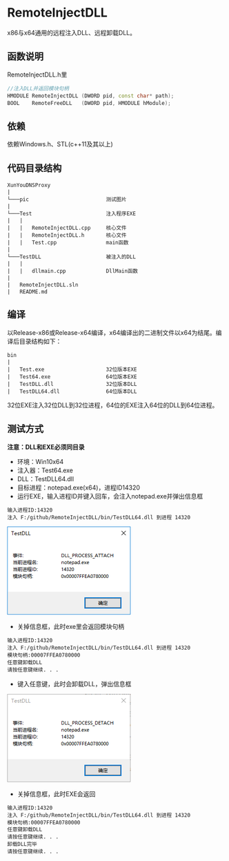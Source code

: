 # RemoteInjectDLL
  x86与x64通用的远程注入DLL、远程卸载DLL。

## 函数说明
  RemoteInjectDLL.h里
```cpp
//注入DLL并返回模块句柄
HMODULE	RemoteInjectDLL	(DWORD pid, const char* path);
BOOL	RemoteFreeDLL	(DWORD pid, HMODULE hModule);
```

## 依赖
  依赖Windows.h、STL(c++11及其以上)

## 代码目录结构
```
XunYouDNSProxy
|
└───pic							测试图片
|
└───Test						注入程序EXE
|   |	
|   |   RemoteInjectDLL.cpp		核心文件
|   |   RemoteInjectDLL.h		核心文件
|   |   Test.cpp				main函数
|
└───TestDLL						被注入的DLL
|   |
|   |   dllmain.cpp				DllMain函数
|
|   RemoteInjectDLL.sln
|   README.md
```

## 编译
  以Release-x86或Release-x64编译，x64编译出的二进制文件以x64为结尾。编译后目录结构如下：
```
bin
|
|   Test.exe					32位版本EXE
|   Test64.exe					64位版本EXE
|   TestDLL.dll					32位版本DLL
|   TestDLL64.dll				64位版本DLL
```
  32位EXE注入32位DLL到32位进程，64位的EXE注入64位的DLL到64位进程。
## 测试方式
 **注意：DLL和EXE必须同目录**
- 环境：Win10x64
- 注入器：Test64.exe
- DLL：TestDLL64.dll
- 目标进程：notepad.exe(x64)，进程ID14320
-  运行EXE，输入进程ID并键入回车，会注入notepad.exe并弹出信息框
```bash
输入进程ID:14320
注入 F:/github/RemoteInjectDLL/bin/TestDLL64.dll 到进程 14320
```
![](pic/load.png)

- 关掉信息框，此时exe里会返回模块句柄
```bash
输入进程ID:14320
注入 F:/github/RemoteInjectDLL/bin/TestDLL64.dll 到进程 14320
模块句柄:00007FFEA0780000
任意键卸载DLL
请按任意键继续. . .
```
-  键入任意键，此时会卸载DLL，弹出信息框

![](pic/free.png)

- 关掉信息框，此时EXE会返回
```bash
输入进程ID:14320
注入 F:/github/RemoteInjectDLL/bin/TestDLL64.dll 到进程 14320
模块句柄:00007FFEA0780000
任意键卸载DLL
请按任意键继续. . .
卸载DLL完毕
请按任意键继续. . .
```